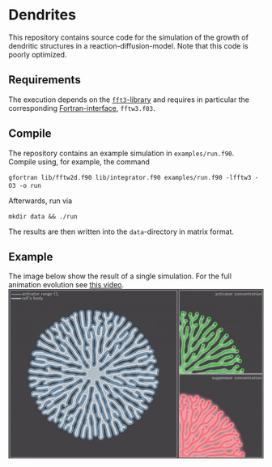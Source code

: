# Dendrites
This repository contains source code for the simulation of the growth of
dendritic structures in a reaction-diffusion-model. Note that this code is
poorly optimized.

## Requirements
The execution depends on the [`fft3`-library](https://www.fftw.org/download.html) and requires in particular
the corresponding [Fortran-interface](https://fftw.org/doc/Overview-of-Fortran-interface.html), `fftw3.f03`.

## Compile
The repository contains an example simulation in `examples/run.f90`.
Compile using, for example, the command
```
gfortran lib/fftw2d.f90 lib/integrator.f90 examples/run.f90 -lfftw3 -O3 -o run
```
Afterwards, run via
```
mkdir data && ./run
```
The results are then written into the `data`-directory in matrix format.


## Example
The image below show the result of a single simulation. For the full animation evolution see [this video](https://youtu.be/Zty1shO7SRI).
![](examples/snapshot.jpg)
